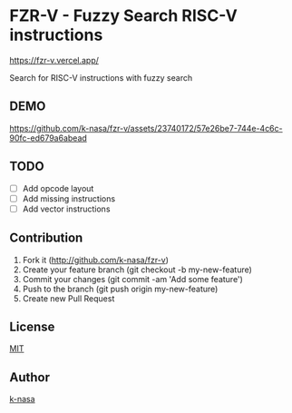 # FZR-V - Fuzzy Search RISC-V instructions

https://fzr-v.vercel.app/

Search for RISC-V instructions with fuzzy search

## DEMO

https://github.com/k-nasa/fzr-v/assets/23740172/57e26be7-744e-4c6c-90fc-ed679a6abead

## TODO

- [ ] Add opcode layout
- [ ] Add missing instructions
- [ ] Add vector instructions

## Contribution

1. Fork it (http://github.com/k-nasa/fzr-v)
2. Create your feature branch (git checkout -b my-new-feature)
3. Commit your changes (git commit -am 'Add some feature')
4. Push to the branch (git push origin my-new-feature)
5. Create new Pull Request

## License

[MIT](https://github.com/k-nasa/fzr-v/blob/main/LICENSE)

## Author

[k-nasa](https://github.com/k-nasa)
